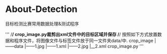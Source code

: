 # About-Detection
目标检测比赛常用数据处理&amp;测试程序

'''
/************************************/
crop_image.py裁剪出xml文件中的目标区域并保存
/************************************/
按照如下方式放置数据和程序文件，将图像文件与标签文件放于同一文件夹data/中.
crop_image
|——data
        |——1.jpg
        |——1.xml
        |——2.jpg
        |__2.xml
crop_image.py
'''
